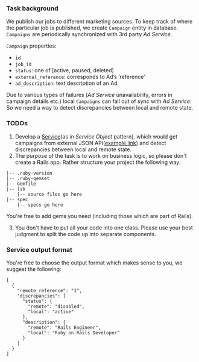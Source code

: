 ### Task background

We publish our jobs to different marketing sources. To keep track of where the particular job is published, we create
`Campaign` entity in database. `Campaigns` are periodically synchronized with 3rd party _Ad Service_.

`Campaign` properties:

- `id`
- `job_id`
- `status`: one of [active, paused, deleted]
- `external_reference`: corresponds to Ad’s ‘reference’
- `ad_description`: text description of an Ad

Due to various types of failures (_Ad Service_ unavailability, errors in campaign details etc.)
local `Campaigns` can fall out of sync with _Ad Service_.
So we need a way to detect discrepancies between local and remote state.

### TODOs
1. Develop a [Service](https://medium.com/selleo/essential-rubyonrails-patterns-part-1-service-objects-1af9f9573ca1)(as in _Service Object_ pattern),
which would get campaigns from external JSON API([example link](https://mockbin.org/bin/fcb30500-7b98-476f-810d-463a0b8fc3df)) and detect discrepancies between local and remote state.
2. The purpose of the task is to work on business logic, so please don't create a Rails app. Rather structure your project the following way:
```
|-- .ruby-version
|-- .ruby-gemset
|-- Gemfile
|-- lib
    |-- source files go here
|-- spec
    |-- specs go here
```
You're free to add gems you need (including those which are part of Rails).

3. You don't have to put all your code into one class. Please use your best judgment to split the code up into separate components.

### Service output format
You're free to choose the output format which makes sense to you, we suggest the following:
```
[
  {
    "remote_reference": "1",
    "discrepancies": [
      "status": {
        "remote": "disabled",
        "local": "active"
      },
      "description": {
        "remote": "Rails Engineer",
        "local": "Ruby on Rails Developer"
      }
    ]
  }
]
```

